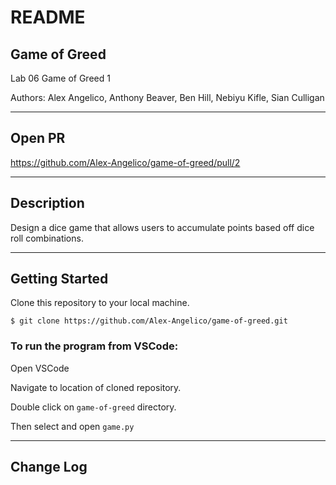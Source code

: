 # README

## Game of Greed

Lab 06 Game of Greed 1

Authors: Alex Angelico, Anthony Beaver, Ben Hill, Nebiyu Kifle, Sian Culligan

----

## Open PR

https://github.com/Alex-Angelico/game-of-greed/pull/2

----

## Description

Design a dice game that allows users to accumulate points based off dice roll combinations.

----

## Getting Started

Clone this repository to your local machine.

```
$ git clone https://github.com/Alex-Angelico/game-of-greed.git
```

### To run the program from VSCode:

Open VSCode

Navigate to location of cloned repository.

Double click on ```game-of-greed``` directory.

Then select and open ```game.py```

----

## Change Log


